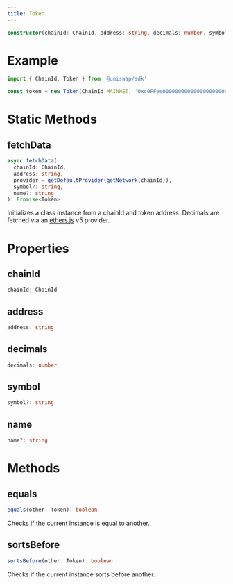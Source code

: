```yaml
---
title: Token
---
```


```typescript
constructor(chainId: ChainId, address: string, decimals: number, symbol?: string, name?: string)
```

# Example

```typescript
import { ChainId, Token } from '@uniswap/sdk'

const token = new Token(ChainId.MAINNET, '0xc0FFee0000000000000000000000000000000000', 18, 'HOT', 'Caffeine')
```

# Static Methods

## fetchData

```typescript
async fetchData(
  chainId: ChainId,
  address: string,
  provider = getDefaultProvider(getNetwork(chainId)),
  symbol?: string,
  name?: string
): Promise<Token>
```

Initializes a class instance from a chainId and token address. Decimals are fetched via an [ethers.js](https://github.com/ethers-io/ethers.js/) v5 provider.

# Properties

## chainId

```typescript
chainId: ChainId
```

## address

```typescript
address: string
```

## decimals

```typescript
decimals: number
```

## symbol

```typescript
symbol?: string
```

## name

```typescript
name?: string
```

# Methods

## equals

```typescript
equals(other: Token): boolean
```

Checks if the current instance is equal to another.

## sortsBefore

```typescript
sortsBefore(other: Token): boolean
```

Checks if the current instance sorts before another.
